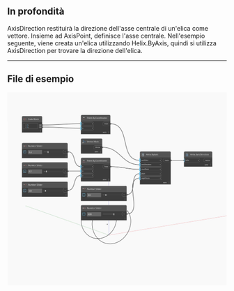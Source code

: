 ## In profondità
AxisDirection restituirà la direzione dell'asse centrale di un'elica come vettore. Insieme ad AxisPoint, definisce l'asse centrale. Nell'esempio seguente, viene creata un'elica utilizzando Helix.ByAxis, quindi si utilizza AxisDirection per trovare la direzione dell'elica.
___
## File di esempio

![AxisDirection](./Autodesk.DesignScript.Geometry.Helix.AxisDirection_img.jpg)

